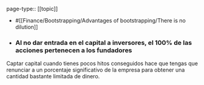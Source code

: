 page-type:: [[topic]]

- #[[Finance/Bootstrapping/Advantages of bootstrapping/There is no dilution]]

- ### Al no dar entrada en el capital a inversores, el 100% de las acciones pertenecen a los fundadores

Captar capital cuando tienes pocos hitos conseguidos hace que tengas que renunciar a un porcentaje significativo de la empresa para obtener una cantidad bastante limitada de dinero.



